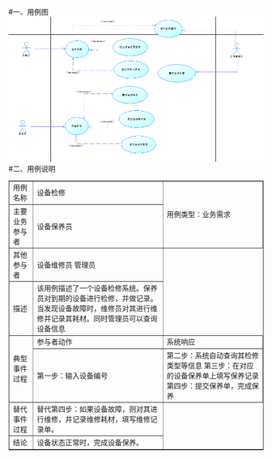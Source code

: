 #一、用例图
![text](https://github.com/xujianhui1995/mis2/blob/master/1.png)
#二、用例说明
<table width="800" border="1">
<tr>
	<td>用例名称</td>
	<td>设备检修</td>
	<td rowspan="2">用例类型：业务需求						
	</td>
</tr>
<tr>
	<td>主要业务参与者</td>	
	<td>设备保养员</td>	
</tr>
<tr>
	<td>其他参与者</td>	
	<td>设备维修员 管理员</td>
</tr>
<tr>
	<td>描述</td>
	<td>该用例描述了一个设备检修系统。保养员对到期的设备进行检修，并做记录。当发现设备故障时，维修员对其进行维修并记录其耗材。同时管理员可以查询设备信息</td>
</tr>
<tr>
	<td rowspan="2">典型事件过程</td>	
	<td>参与者动作</td>	
	<td>系统响应</td>
</tr>
<tr>
	<td>第一步：输入设备编号</td>
	<td>第二步：系统自动查询其检修类型等信息
	第三步：在对应的设备保养单上填写保养记录	
	第四步：提交保养单，完成保养</td>	
</tr>
<tr>
	<td>替代事件过程</td>	
	<td>替代第四步：如果设备故障，则对其进行维修，并记录维修耗材，填写维修记录单。</td>	
</tr>
	<td>结论</td>	
	<td>设备状态正常时，完成设备保养。</td>	
</table>

